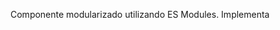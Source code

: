 Componente <espe-modal> modularizado utilizando ES Modules.
Implementa <template> y Shadow DOM para encapsular estructura y estilos.
Usa slots con contenido por defecto para permitir personalización desde HTML.
Emite eventos personalizados (modal-cerrado) con dispatchEvent y detalle dinámico.
Utiliza connectedCallback() para enlazar eventos después de ser insertado en el DOM.
Todos los estilos están encapsulados y adaptados con media queries (responsive design).
Este componente no se elimina automáticamente del DOM, lo que permite múltiples interacciones.